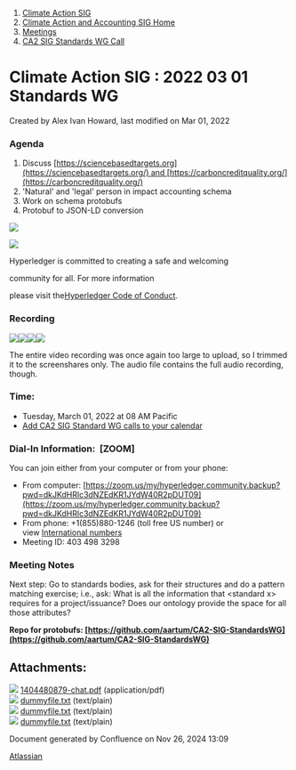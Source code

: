 1. [Climate Action SIG](index.html)
2. [Climate Action and Accounting SIG Home](Climate-Action-and-Accounting-SIG-Home_19005445.html)
3. [Meetings](Meetings_19005583.html)
4. [CA2 SIG Standards WG Call](CA2-SIG-Standards-WG-Call_19007176.html)

# Climate Action SIG : 2022 03 01 Standards WG

Created by Alex Ivan Howard, last modified on Mar 01, 2022

### Agenda

1. Discuss [https://sciencebasedtargets.org](https://sciencebasedtargets.org/) and [https://carboncreditquality.org/](https://carboncreditquality.org/)
2. 'Natural' and 'legal' person in impact accounting schema
3. Work on schema protobufs
4. Protobuf to JSON-LD conversion

![](https://wiki.hyperledger.org/download/attachments/29034696/Antitrustnotice.png?version=1&modificationDate=1581695654000&api=v2)

![](https://wiki.hyperledger.org/download/attachments/2392771/welcome.png?version=2&modificationDate=1572450107000&api=v2)

Hyperledger is committed to creating a safe and welcoming

community for all. For more information

please visit the[Hyperledger Code of Conduct](https://lf-hyperledger.atlassian.net/wiki/display/HYP/Hyperledger+Code+of+Conduct).

### Recording

![](plugins/servlet/confluence/placeholder/unknown-attachment)[![](attachments/thumbnails/19008895/19008912)](attachments/19008895/19008912.pdf)![](plugins/servlet/confluence/placeholder/unknown-attachment)![](plugins/servlet/confluence/placeholder/unknown-attachment)

The entire video recording was once again too large to upload, so I trimmed it to the screenshares only. The audio file contains the full audio recording, though.

### **Time:**

- Tuesday, March 01, 2022 at 08 AM Pacific
- [Add CA2 SIG Standard WG calls to your calendar](https://lists.hyperledger.org/g/climate-sig/ics/invite.ics?repeatid=36679)

### **Dial-In Information:  \[ZOOM]**

You can join either from your computer or from your phone:

- From computer: [https://zoom.us/my/hyperledger.community.backup?pwd=dkJKdHRlc3dNZEdKR1JYdW40R2pDUT09](https://zoom.us/my/hyperledger.community.backup?pwd=dkJKdHRlc3dNZEdKR1JYdW40R2pDUT09)
- From phone: +1(855)880-1246 (toll free US number) or view [International numbers](https://zoom.us/u/bAaJoyznp)
- Meeting ID: 403 498 3298

### **Meeting Notes**

Next step: Go to standards bodies, ask for their structures and do a pattern matching exercise; i.e., ask: What is all the information that &lt;standard x&gt; requires for a project/issuance? Does our ontology provide the space for all those attributes?

**Repo for protobufs: [https://github.com/aartum/CA2-SIG-StandardsWG](https://github.com/aartum/CA2-SIG-StandardsWG)**

## Attachments:

![](images/icons/bullet_blue.gif) [1404480879-chat.pdf](attachments/19008895/19008912.pdf) (application/pdf)  
![](images/icons/bullet_blue.gif) [dummyfile.txt](attachments/19008895/19008914.txt) (text/plain)  
![](images/icons/bullet_blue.gif) [dummyfile.txt](attachments/19008895/19008913.txt) (text/plain)  
![](images/icons/bullet_blue.gif) [dummyfile.txt](attachments/19008895/19008911.txt) (text/plain)

Document generated by Confluence on Nov 26, 2024 13:09

[Atlassian](http://www.atlassian.com/)
